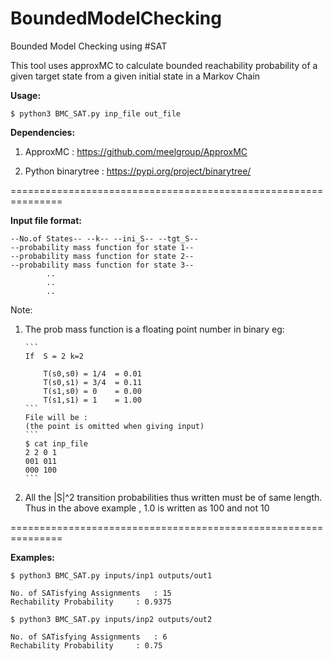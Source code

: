 # BoundedModelChecking
Bounded Model Checking using #SAT


This tool uses approxMC to calculate bounded reachability probability of a given target state from a given initial state in a Markov Chain

__Usage:__

```
$ python3 BMC_SAT.py inp_file out_file
```

__Dependencies:__

1) ApproxMC 		:	https://github.com/meelgroup/ApproxMC

2) Python binarytree	:	https://pypi.org/project/binarytree/

===============================================================

__Input file format:__

	--No.of States-- --k-- --ini_S-- --tgt_S--
	--probability mass function for state 1--
	--probability mass function for state 2--
	--probability mass function for state 3--
			..
			..
			..
	

Note:		

1)  The prob mass function is a floating point number in binary
	eg: 
	
		```
		If 	S = 2 k=2 
	
			T(s0,s0) = 1/4	= 0.01 
			T(s0,s1) = 3/4	= 0.11
			T(s1,s0) = 0	= 0.00 
			T(s1,s1) = 1	= 1.00
		```
		File will be :
		(the point is omitted when giving input)
		```
		$ cat inp_file
		2 2 0 1
		001 011
		000 100
		```

2)  All the |S|^2 transition probabilities thus written must be of same length.	Thus in the above example , 1.0 is written as 100 and not 10

===============================================================

__Examples:__

```
$ python3 BMC_SAT.py inputs/inp1 outputs/out1 

No. of SATisfying Assignments	: 15
Rechability Probability		: 0.9375

$ python3 BMC_SAT.py inputs/inp2 outputs/out2 

No. of SATisfying Assignments	: 6
Rechability Probability		: 0.75

```

